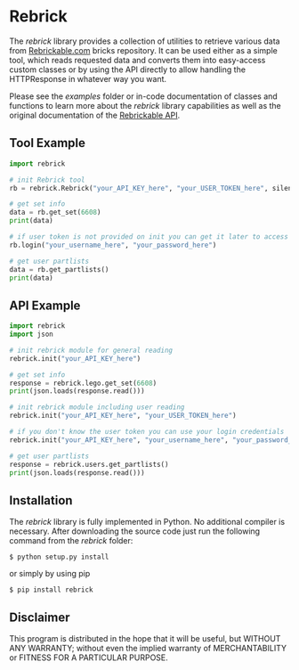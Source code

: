# Rebrick

The *rebrick* library provides a collection of utilities to retrieve various data from
[Rebrickable.com](https://rebrickable.com/) bricks repository. It can be used either as a simple tool, which reads
requested data and converts them into easy-access custom classes or by using the API directly to allow handling the
HTTPResponse in whatever way you want.

Please see the *examples* folder or in-code documentation of classes and functions to learn more about the *rebrick*
library capabilities as well as the original documentation of the
[Rebrickable API](https://rebrickable.com/api/v3/docs/).

## Tool Example

```python
import rebrick

# init Rebrick tool
rb = rebrick.Rebrick("your_API_KEY_here", "your_USER_TOKEN_here", silent=True)

# get set info
data = rb.get_set(6608)
print(data)

# if user token is not provided on init you can get it later to access user data
rb.login("your_username_here", "your_password_here")

# get user partlists
data = rb.get_partlists()
print(data)
```

## API Example

```python
import rebrick
import json

# init rebrick module for general reading
rebrick.init("your_API_KEY_here")

# get set info
response = rebrick.lego.get_set(6608)
print(json.loads(response.read()))

# init rebrick module including user reading
rebrick.init("your_API_KEY_here", "your_USER_TOKEN_here")

# if you don't know the user token you can use your login credentials
rebrick.init("your_API_KEY_here", "your_username_here", "your_password_here")

# get user partlists
response = rebrick.users.get_partlists()
print(json.loads(response.read()))
```

## Installation

The *rebrick* library is fully implemented in Python. No additional compiler is necessary. After downloading the source
code just run the following command from the *rebrick* folder:

```$ python setup.py install```

or simply by using pip

```$ pip install rebrick```


## Disclaimer

This program is distributed in the hope that it will be useful, but WITHOUT ANY WARRANTY; without even the implied
warranty of MERCHANTABILITY or FITNESS FOR A PARTICULAR PURPOSE.
